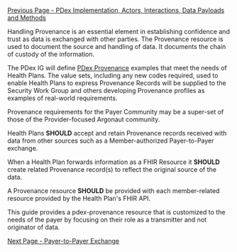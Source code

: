 [Previous Page - PDex Implementation, Actors, Interactions, Data Payloads and Methods](pdeximplementationactorsinteractionsdatapayloadsandmethods.html)

Handling Provenance is an essential element in establishing confidence and trust as data is exchanged with other parties. The Provenance resource is used to document the source and handling of data. It documents the chain of custody of the information.

The PDex IG will define [PDex Provenance](PDexProvenance.html) examples that meet the needs of Health Plans. The value sets, including any new codes required, used to enable Health Plans to express Provenance Records will be supplied to the Security Work Group and others developing Provenance profiles as examples of real-world requirements.

Provenance requirements for the Payer Community may be a super-set of those of the Provider-focused Argonaut community.

Health Plans **SHOULD** accept and retain Provenance records received with data from other sources such as a Member-authorized Payer-to-Payer exchange.

When a Health Plan forwards information as a FHIR Resource it **SHOULD** create related Provenance record(s) to reflect the original source of the data. 

A Provenance resource **SHOULD** be provided with each member-related resource provided by the Health Plan's FHIR API. 

This guide provides a pdex-provenance resource that is customized to the needs of the payer by focusing on their role as a transmitter and not originator of data.


[Next Page - Payer-to-Payer Exchange](payertopayerexchange.html)
